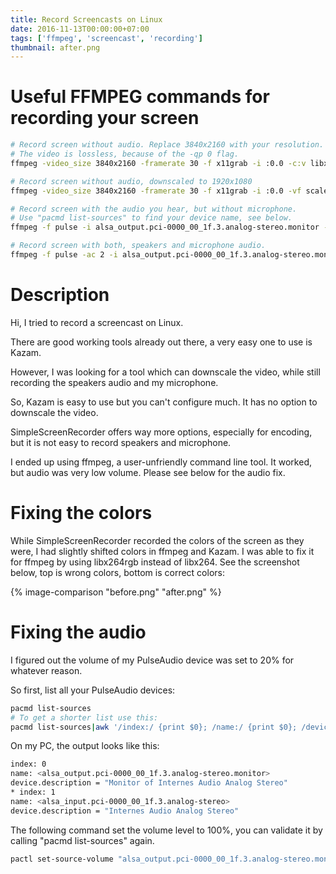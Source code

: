 ```yaml
---
title: Record Screencasts on Linux
date: 2016-11-13T00:00:00+07:00
tags: ['ffmpeg', 'screencast', 'recording']
thumbnail: after.png
---
```


# Useful FFMPEG commands for recording your screen

```bash
# Record screen without audio. Replace 3840x2160 with your resolution.
# The video is lossless, because of the -qp 0 flag.
ffmpeg -video_size 3840x2160 -framerate 30 -f x11grab -i :0.0 -c:v libx264rgb -qp 0 -preset ultrafast capture.mp4

# Record screen without audio, downscaled to 1920x1080
ffmpeg -video_size 3840x2160 -framerate 30 -f x11grab -i :0.0 -vf scale=1920:1080 -c:v libx264rgb -qp 0 -preset ultrafast capture.mp4

# Record screen with the audio you hear, but without microphone.
# Use "pacmd list-sources" to find your device name, see below.
ffmpeg -f pulse -i alsa_output.pci-0000_00_1f.3.analog-stereo.monitor -video_size 3840x2160 -framerate 30 -f x11grab -i :0.0 -c:v libx264rgb -qp 0 -preset ultrafast capture.mp4

# Record screen with both, speakers and microphone audio.
ffmpeg -f pulse -ac 2 -i alsa_output.pci-0000_00_1f.3.analog-stereo.monitor -f pulse -ac 1 -i alsa_input.pci-0000_00_1f.3.analog-stereo -filter_complex amix=inputs=2 -video_size 3840x2160 -framerate 30 -f x11grab -i :0.0 -c:v libx264rgb -qp 0 -preset ultrafast capture.mp4
```

# Description

Hi, I tried to record a screencast on Linux.

There are good working tools already out there, a very easy one to use is Kazam.

However, I was looking for a tool which can downscale the video, while still recording the speakers audio and my microphone.

So, Kazam is easy to use but you can't configure much. It has no option to downscale the video.

SimpleScreenRecorder offers way more options, especially for encoding, but it is not easy to record speakers and microphone.

I ended up using ffmpeg, a user-unfriendly command line tool. It worked, but audio was very low volume. Please see below for the audio fix.

# Fixing the colors

While SimpleScreenRecorder recorded the colors of the screen as they were, I had slightly shifted colors in ffmpeg and Kazam. I was able to fix it for ffmpeg by using libx264rgb instead of libx264. See the screenshot below, top is wrong colors, bottom is correct colors:

{% image-comparison "before.png" "after.png" %}

# Fixing the audio

I figured out the volume of my PulseAudio device was set to 20% for whatever reason.

So first, list all your PulseAudio devices:

```bash
pacmd list-sources
# To get a shorter list use this:
pacmd list-sources|awk '/index:/ {print $0}; /name:/ {print $0}; /device\.description/ {print $0}'
```

On my PC, the output looks like this:

```bash
index: 0
name: <alsa_output.pci-0000_00_1f.3.analog-stereo.monitor>
device.description = "Monitor of Internes Audio Analog Stereo"
* index: 1
name: <alsa_input.pci-0000_00_1f.3.analog-stereo>
device.description = "Internes Audio Analog Stereo"
```

The following command set the volume level to 100%, you can validate it by calling "pacmd list-sources" again.

```bash
pactl set-source-volume "alsa_output.pci-0000_00_1f.3.analog-stereo.monitor" 100%
```
